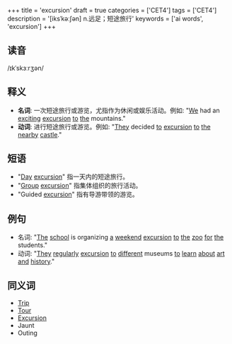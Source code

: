 +++
title = 'excursion'
draft = true
categories = ['CET4']
tags = ['CET4']
description = '[iksˈkəː∫ən] n.远足；短途旅行'
keywords = ['ai words', 'excursion']
+++

## 读音
/ɪkˈskɜːrʒən/

## 释义
- **名词**: 一次短途旅行或游览，尤指作为休闲或娱乐活动。例如: "[We](/post/we/) had an [exciting](/post/exciting/) [excursion](/post/excursion/) [to](/post/to/) [the](/post/the/) mountains."
- **动词**: 进行短途旅行或游览。例如: "[They](/post/they/) decided [to](/post/to/) [excursion](/post/excursion/) [to](/post/to/) [the](/post/the/) [nearby](/post/nearby/) [castle](/post/castle/)."

## 短语
- "[Day](/post/day/) [excursion](/post/excursion/)" 指一天内的短途旅行。
- "[Group](/post/group/) [excursion](/post/excursion/)" 指集体组织的旅行活动。
- "Guided [excursion](/post/excursion/)" 指有导游带领的游览。

## 例句
- 名词: "[The](/post/the/) [school](/post/school/) is organizing [a](/post/a/) [weekend](/post/weekend/) [excursion](/post/excursion/) [to](/post/to/) [the](/post/the/) [zoo](/post/zoo/) [for](/post/for/) [the](/post/the/) students."
- 动词: "[They](/post/they/) [regularly](/post/regularly/) [excursion](/post/excursion/) [to](/post/to/) [different](/post/different/) museums [to](/post/to/) [learn](/post/learn/) [about](/post/about/) [art](/post/art/) [and](/post/and/) [history](/post/history/)."

## 同义词
- [Trip](/post/trip/)
- [Tour](/post/tour/)
- [Excursion](/post/excursion/)
- Jaunt
- Outing
